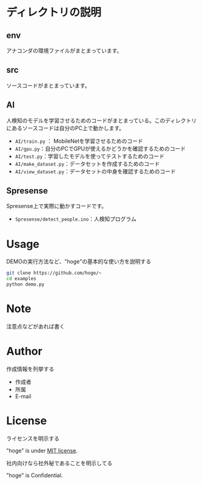<!-- # トイレのクラウドモニター by spresense and MobileNetV2
 

 
spresense上でmobilenetを動かし、トイレの空き状況をクラウドに送信する

 
# DEMO
 
"hoge"の魅力が直感的に伝えわるデモ動画や図解を載せる
 
# Features
 
"hoge"のセールスポイントや差別化などを説明する
 
# Requirement
 
MobileNetを学習させるために、tensorflowをインストールする必要あり。
 
* tensorflow-gpu==2.8.0

またその他のライブラリもインストールする必要があります。アナコンダで環境を作成する場合は以下のコマンドを実行。
     
```bash
conda env create -f conda.yml
``` -->

 
# ディレクトリの説明
## env
アナコンダの環境ファイルがまとまっています。
## src
ソースコードがまとまっています。
## AI
人検知のモデルを学習させるためのコードがまとまっている。このディレクトリにあるソースコードは自分のPC上で動かします。 
 - `AI/train.py` ： MobileNetを学習させるためのコード
 - `AI/gpu.py`：自分のPCでGPUが使えるかどうかを確認するためのコード
 - `AI/test.py`：学習したモデルを使ってテストするためのコード
 - `AI/make_dataset.py`：データセットを作成するためのコード
 - `AI/view_dataset.py`：データセットの中身を確認するためのコード

## Spresense
Spresense上で実際に動かすコードです。
- `Spresense/detect_people.ino`：人検知プログラム

 
# Usage
 
DEMOの実行方法など、"hoge"の基本的な使い方を説明する
 
```bash
git clone https://github.com/hoge/~
cd examples
python demo.py
```
 
# Note
 
注意点などがあれば書く
 
# Author
 
作成情報を列挙する
 
* 作成者
* 所属
* E-mail
 
# License
ライセンスを明示する
 
"hoge" is under [MIT license](https://en.wikipedia.org/wiki/MIT_License).
 
社内向けなら社外秘であることを明示してる
 
"hoge" is Confidential.
